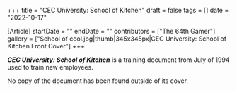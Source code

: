 +++
title = "CEC University: School of Kitchen"
draft = false
tags = []
date = "2022-10-17"

[Article]
startDate = ""
endDate = ""
contributors = ["The 64th Gamer"]
gallery = ["School of cool.jpg|thumb|345x345px|CEC University: School of Kitchen Front Cover"]
+++

<b><i>CEC University: School of Kitchen</b></i> is a training document from July of 1994 used to train new employees.

No copy of the document has been found outside of its cover.